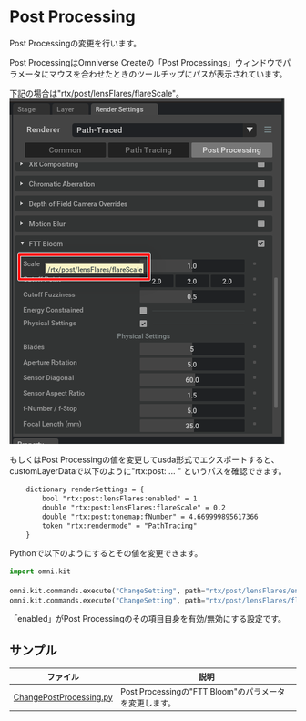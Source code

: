 # Post Processing

Post Processingの変更を行います。      

Post ProcessingはOmniverse Createの「Post Processings」ウィンドウでパラメータにマウスを合わせたときのツールチップにパスが表示されています。      

下記の場合は"rtx/post/lensFlares/flareScale"。      
![postprocessing_01.png](./images/postprocessing_01.png)     

もしくはPost Processingの値を変更してusda形式でエクスポートすると、     
customLayerDataで以下のように"rtx:post: ... " というパスを確認できます。     
```
    dictionary renderSettings = {
        bool "rtx:post:lensFlares:enabled" = 1
        double "rtx:post:lensFlares:flareScale" = 0.2
        double "rtx:post:tonemap:fNumber" = 4.669999895617366
        token "rtx:rendermode" = "PathTracing"
    }
```

Pythonで以下のようにするとその値を変更できます。     

```python
import omni.kit

omni.kit.commands.execute("ChangeSetting", path="rtx/post/lensFlares/enabled", value=True)
omni.kit.commands.execute("ChangeSetting", path="rtx/post/lensFlares/flareScale", value=0.2)
```
「enabled」がPost Processingのその項目自身を有効/無効にする設定です。     

## サンプル

|ファイル|説明|     
|---|---|     
|[ChangePostProcessing.py](./ChangePostProcessing.py)|Post Processingの"FTT Bloom"のパラメータを変更します。|